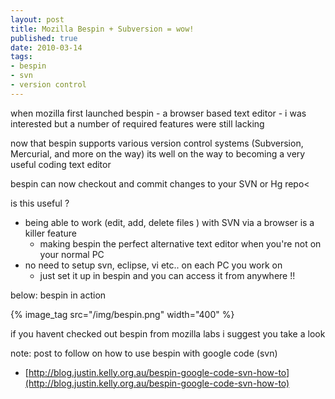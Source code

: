 ```yaml
--- 
layout: post
title: Mozilla Bespin + Subversion = wow!
published: true
date: 2010-03-14
tags: 
- bespin
- svn
- version control
---
```

when mozilla first launched bespin - a browser based text editor - i was interested
but a number of required features were still lacking

now that bespin supports various version control systems (Subversion, Mercurial, and more on the way)
its well on the way to becoming a very useful coding text editor

bespin can now checkout and commit changes to your SVN or Hg repo<

is this useful ?

* being able to work (edit, add, delete files ) with SVN via a browser is a killer feature 
  * making bespin the perfect alternative text editor when you're not on your normal PC
* no need to setup svn, eclipse, vi etc.. on each PC you work on
  * just set it up in bespin and you can access it from anywhere !!
 
below: bespin in action

{% image_tag src="/img/bespin.png" width="400" %}

if you havent checked out bespin from mozilla labs i suggest you take a look

note: post to follow on how to use bespin with google code (svn)

* [http://blog.justin.kelly.org.au/bespin-google-code-svn-how-to](http://blog.justin.kelly.org.au/bespin-google-code-svn-how-to)
